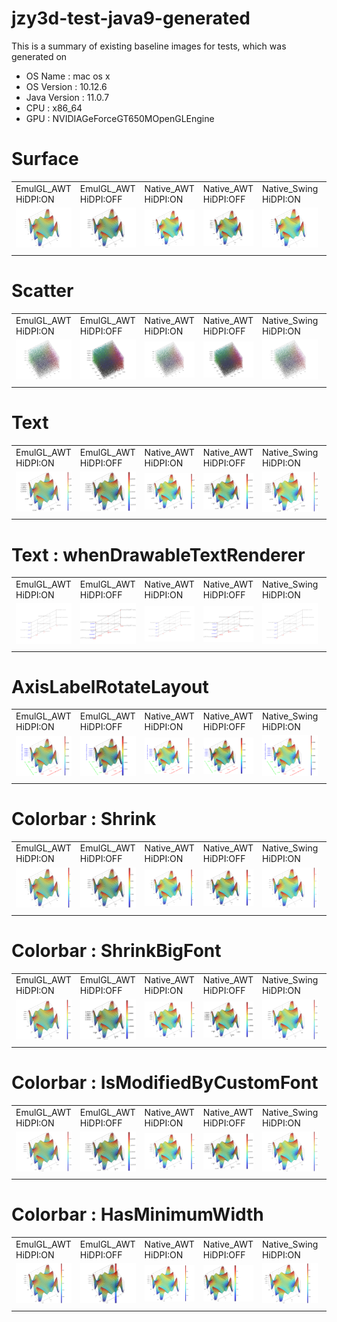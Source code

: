 jzy3d-test-java9-generated
==========================
This is a summary of existing baseline images for tests, which was generated on 
* OS Name : mac os x
* OS Version : 10.12.6
* Java Version : 11.0.7
* CPU : x86_64
* GPU : NVIDIAGeForceGT650MOpenGLEngine

# Surface
<table markdown=1>
<tr>
<td>EmulGL_AWT HiDPI:ON</td>
<td>EmulGL_AWT HiDPI:OFF</td>
<td>Native_AWT HiDPI:ON</td>
<td>Native_AWT HiDPI:OFF</td>
<td>Native_Swing HiDPI:ON</td>
<td>Native_Swing HiDPI:OFF</td>
</tr>
<tr>
<td><img src="src/test/resources/macosx_10.12.6_NVIDIAGeForceGT650MOpenGLEngine/Surface_EmulGL_AWT_HiDPI=ON.png"></td>
<td><img src="src/test/resources/macosx_10.12.6_NVIDIAGeForceGT650MOpenGLEngine/Surface_EmulGL_AWT_HiDPI=OFF.png"></td>
<td><img src="src/test/resources/macosx_10.12.6_NVIDIAGeForceGT650MOpenGLEngine/Surface_Native_AWT_HiDPI=ON.png"></td>
<td><img src="src/test/resources/macosx_10.12.6_NVIDIAGeForceGT650MOpenGLEngine/Surface_Native_AWT_HiDPI=OFF.png"></td>
<td><img src="src/test/resources/macosx_10.12.6_NVIDIAGeForceGT650MOpenGLEngine/Surface_Native_Swing_HiDPI=ON.png"></td>
<td><img src="src/test/resources/macosx_10.12.6_NVIDIAGeForceGT650MOpenGLEngine/Surface_Native_Swing_HiDPI=OFF.png"></td>
</tr>
<tr>
<td></td>
<td></td>
<td></td>
<td></td>
<td></td>
<td></td>
</tr>
</table>

# Scatter
<table markdown=1>
<tr>
<td>EmulGL_AWT HiDPI:ON</td>
<td>EmulGL_AWT HiDPI:OFF</td>
<td>Native_AWT HiDPI:ON</td>
<td>Native_AWT HiDPI:OFF</td>
<td>Native_Swing HiDPI:ON</td>
<td>Native_Swing HiDPI:OFF</td>
</tr>
<tr>
<td><img src="src/test/resources/macosx_10.12.6_NVIDIAGeForceGT650MOpenGLEngine/Scatter_EmulGL_AWT_HiDPI=ON.png"></td>
<td><img src="src/test/resources/macosx_10.12.6_NVIDIAGeForceGT650MOpenGLEngine/Scatter_EmulGL_AWT_HiDPI=OFF.png"></td>
<td><img src="src/test/resources/macosx_10.12.6_NVIDIAGeForceGT650MOpenGLEngine/Scatter_Native_AWT_HiDPI=ON.png"></td>
<td><img src="src/test/resources/macosx_10.12.6_NVIDIAGeForceGT650MOpenGLEngine/Scatter_Native_AWT_HiDPI=OFF.png"></td>
<td><img src="src/test/resources/macosx_10.12.6_NVIDIAGeForceGT650MOpenGLEngine/Scatter_Native_Swing_HiDPI=ON.png"></td>
<td><img src="src/test/resources/macosx_10.12.6_NVIDIAGeForceGT650MOpenGLEngine/Scatter_Native_Swing_HiDPI=OFF.png"></td>
</tr>
<tr>
<td></td>
<td></td>
<td></td>
<td></td>
<td></td>
<td></td>
</tr>
</table>

# Text
<table markdown=1>
<tr>
<td>EmulGL_AWT HiDPI:ON</td>
<td>EmulGL_AWT HiDPI:OFF</td>
<td>Native_AWT HiDPI:ON</td>
<td>Native_AWT HiDPI:OFF</td>
<td>Native_Swing HiDPI:ON</td>
<td>Native_Swing HiDPI:OFF</td>
</tr>
<tr>
<td><img src="src/test/resources/macosx_10.12.6_NVIDIAGeForceGT650MOpenGLEngine/Text_EmulGL_AWT_HiDPI=ON_Font=AppleChancery24.png"></td>
<td><img src="src/test/resources/macosx_10.12.6_NVIDIAGeForceGT650MOpenGLEngine/Text_EmulGL_AWT_HiDPI=OFF_Font=AppleChancery24.png"></td>
<td><img src="src/test/resources/macosx_10.12.6_NVIDIAGeForceGT650MOpenGLEngine/Text_Native_AWT_HiDPI=ON_Font=AppleChancery24.png"></td>
<td><img src="src/test/resources/macosx_10.12.6_NVIDIAGeForceGT650MOpenGLEngine/Text_Native_AWT_HiDPI=OFF_Font=AppleChancery24.png"></td>
<td><img src="src/test/resources/macosx_10.12.6_NVIDIAGeForceGT650MOpenGLEngine/Text_Native_Swing_HiDPI=ON_Font=AppleChancery24.png"></td>
<td><img src="src/test/resources/macosx_10.12.6_NVIDIAGeForceGT650MOpenGLEngine/Text_Native_Swing_HiDPI=OFF_Font=AppleChancery24.png"></td>
</tr>
<tr>
<td></td>
<td></td>
<td></td>
<td></td>
<td></td>
<td></td>
</tr>
</table>

# Text : whenDrawableTextRenderer
<table markdown=1>
<tr>
<td>EmulGL_AWT HiDPI:ON</td>
<td>EmulGL_AWT HiDPI:OFF</td>
<td>Native_AWT HiDPI:ON</td>
<td>Native_AWT HiDPI:OFF</td>
<td>Native_Swing HiDPI:ON</td>
<td>Native_Swing HiDPI:OFF</td>
</tr>
<tr>
<td><img src="src/test/resources/macosx_10.12.6_NVIDIAGeForceGT650MOpenGLEngine/Text_whenDrawableTextRenderer_EmulGL_AWT_HiDPI=ON.png"></td>
<td><img src="src/test/resources/macosx_10.12.6_NVIDIAGeForceGT650MOpenGLEngine/Text_whenDrawableTextRenderer_EmulGL_AWT_HiDPI=OFF.png"></td>
<td><img src="src/test/resources/macosx_10.12.6_NVIDIAGeForceGT650MOpenGLEngine/Text_whenDrawableTextRenderer_Native_AWT_HiDPI=ON.png"></td>
<td><img src="src/test/resources/macosx_10.12.6_NVIDIAGeForceGT650MOpenGLEngine/Text_whenDrawableTextRenderer_Native_AWT_HiDPI=OFF.png"></td>
<td><img src="src/test/resources/macosx_10.12.6_NVIDIAGeForceGT650MOpenGLEngine/Text_whenDrawableTextRenderer_Native_Swing_HiDPI=ON.png"></td>
<td><img src="src/test/resources/macosx_10.12.6_NVIDIAGeForceGT650MOpenGLEngine/Text_whenDrawableTextRenderer_Native_Swing_HiDPI=OFF.png"></td>
</tr>
<tr>
<td></td>
<td></td>
<td></td>
<td></td>
<td></td>
<td></td>
</tr>
</table>

# AxisLabelRotateLayout
<table markdown=1>
<tr>
<td>EmulGL_AWT HiDPI:ON</td>
<td>EmulGL_AWT HiDPI:OFF</td>
<td>Native_AWT HiDPI:ON</td>
<td>Native_AWT HiDPI:OFF</td>
<td>Native_Swing HiDPI:ON</td>
<td>Native_Swing HiDPI:OFF</td>
</tr>
<tr>
<td><img src="src/test/resources/macosx_10.12.6_NVIDIAGeForceGT650MOpenGLEngine/AxisLabelRotateLayout_EmulGL_AWT_HiDPI=ON.png"></td>
<td><img src="src/test/resources/macosx_10.12.6_NVIDIAGeForceGT650MOpenGLEngine/AxisLabelRotateLayout_EmulGL_AWT_HiDPI=OFF.png"></td>
<td><img src="src/test/resources/macosx_10.12.6_NVIDIAGeForceGT650MOpenGLEngine/AxisLabelRotateLayout_Native_AWT_HiDPI=ON.png"></td>
<td><img src="src/test/resources/macosx_10.12.6_NVIDIAGeForceGT650MOpenGLEngine/AxisLabelRotateLayout_Native_AWT_HiDPI=OFF.png"></td>
<td><img src="src/test/resources/macosx_10.12.6_NVIDIAGeForceGT650MOpenGLEngine/AxisLabelRotateLayout_Native_Swing_HiDPI=ON.png"></td>
<td><img src="src/test/resources/macosx_10.12.6_NVIDIAGeForceGT650MOpenGLEngine/AxisLabelRotateLayout_Native_Swing_HiDPI=OFF.png"></td>
</tr>
<tr>
<td></td>
<td></td>
<td></td>
<td></td>
<td></td>
<td></td>
</tr>
</table>

# Colorbar : Shrink
<table markdown=1>
<tr>
<td>EmulGL_AWT HiDPI:ON</td>
<td>EmulGL_AWT HiDPI:OFF</td>
<td>Native_AWT HiDPI:ON</td>
<td>Native_AWT HiDPI:OFF</td>
<td>Native_Swing HiDPI:ON</td>
<td>Native_Swing HiDPI:OFF</td>
</tr>
<tr>
<td><img src="src/test/resources/macosx_10.12.6_NVIDIAGeForceGT650MOpenGLEngine/Colorbar_Shrink_EmulGL_AWT_HiDPI=ON.png"></td>
<td><img src="src/test/resources/macosx_10.12.6_NVIDIAGeForceGT650MOpenGLEngine/Colorbar_Shrink_EmulGL_AWT_HiDPI=OFF.png"></td>
<td><img src="src/test/resources/macosx_10.12.6_NVIDIAGeForceGT650MOpenGLEngine/Colorbar_Shrink_Native_AWT_HiDPI=ON.png"></td>
<td><img src="src/test/resources/macosx_10.12.6_NVIDIAGeForceGT650MOpenGLEngine/Colorbar_Shrink_Native_AWT_HiDPI=OFF.png"></td>
<td><img src="src/test/resources/macosx_10.12.6_NVIDIAGeForceGT650MOpenGLEngine/Colorbar_Shrink_Native_Swing_HiDPI=ON.png"></td>
<td><img src="src/test/resources/macosx_10.12.6_NVIDIAGeForceGT650MOpenGLEngine/Colorbar_Shrink_Native_Swing_HiDPI=OFF.png"></td>
</tr>
<tr>
<td></td>
<td></td>
<td></td>
<td></td>
<td></td>
<td></td>
</tr>
</table>

# Colorbar : ShrinkBigFont
<table markdown=1>
<tr>
<td>EmulGL_AWT HiDPI:ON</td>
<td>EmulGL_AWT HiDPI:OFF</td>
<td>Native_AWT HiDPI:ON</td>
<td>Native_AWT HiDPI:OFF</td>
<td>Native_Swing HiDPI:ON</td>
<td>Native_Swing HiDPI:OFF</td>
</tr>
<tr>
<td><img src="src/test/resources/macosx_10.12.6_NVIDIAGeForceGT650MOpenGLEngine/Colorbar_ShrinkBigFont_EmulGL_AWT_HiDPI=ON.png"></td>
<td><img src="src/test/resources/macosx_10.12.6_NVIDIAGeForceGT650MOpenGLEngine/Colorbar_ShrinkBigFont_EmulGL_AWT_HiDPI=OFF.png"></td>
<td><img src="src/test/resources/macosx_10.12.6_NVIDIAGeForceGT650MOpenGLEngine/Colorbar_ShrinkBigFont_Native_AWT_HiDPI=ON.png"></td>
<td><img src="src/test/resources/macosx_10.12.6_NVIDIAGeForceGT650MOpenGLEngine/Colorbar_ShrinkBigFont_Native_AWT_HiDPI=OFF.png"></td>
<td><img src="src/test/resources/macosx_10.12.6_NVIDIAGeForceGT650MOpenGLEngine/Colorbar_ShrinkBigFont_Native_Swing_HiDPI=ON.png"></td>
<td><img src="src/test/resources/macosx_10.12.6_NVIDIAGeForceGT650MOpenGLEngine/Colorbar_ShrinkBigFont_Native_Swing_HiDPI=OFF.png"></td>
</tr>
<tr>
<td></td>
<td></td>
<td></td>
<td></td>
<td></td>
<td></td>
</tr>
</table>

# Colorbar : IsModifiedByCustomFont
<table markdown=1>
<tr>
<td>EmulGL_AWT HiDPI:ON</td>
<td>EmulGL_AWT HiDPI:OFF</td>
<td>Native_AWT HiDPI:ON</td>
<td>Native_AWT HiDPI:OFF</td>
<td>Native_Swing HiDPI:ON</td>
<td>Native_Swing HiDPI:OFF</td>
</tr>
<tr>
<td><img src="src/test/resources/macosx_10.12.6_NVIDIAGeForceGT650MOpenGLEngine/Colorbar_IsModifiedByCustomFont_EmulGL_AWT_HiDPI=ON.png"></td>
<td><img src="src/test/resources/macosx_10.12.6_NVIDIAGeForceGT650MOpenGLEngine/Colorbar_IsModifiedByCustomFont_EmulGL_AWT_HiDPI=OFF.png"></td>
<td><img src="src/test/resources/macosx_10.12.6_NVIDIAGeForceGT650MOpenGLEngine/Colorbar_IsModifiedByCustomFont_Native_AWT_HiDPI=ON.png"></td>
<td><img src="src/test/resources/macosx_10.12.6_NVIDIAGeForceGT650MOpenGLEngine/Colorbar_IsModifiedByCustomFont_Native_AWT_HiDPI=OFF.png"></td>
<td><img src="src/test/resources/macosx_10.12.6_NVIDIAGeForceGT650MOpenGLEngine/Colorbar_IsModifiedByCustomFont_Native_Swing_HiDPI=ON.png"></td>
<td><img src="src/test/resources/macosx_10.12.6_NVIDIAGeForceGT650MOpenGLEngine/Colorbar_IsModifiedByCustomFont_Native_Swing_HiDPI=OFF.png"></td>
</tr>
<tr>
<td></td>
<td></td>
<td></td>
<td></td>
<td></td>
<td></td>
</tr>
</table>

# Colorbar : HasMinimumWidth
<table markdown=1>
<tr>
<td>EmulGL_AWT HiDPI:ON</td>
<td>EmulGL_AWT HiDPI:OFF</td>
<td>Native_AWT HiDPI:ON</td>
<td>Native_AWT HiDPI:OFF</td>
<td>Native_Swing HiDPI:ON</td>
<td>Native_Swing HiDPI:OFF</td>
</tr>
<tr>
<td><img src="src/test/resources/macosx_10.12.6_NVIDIAGeForceGT650MOpenGLEngine/Colorbar_HasMinimumWidth_EmulGL_AWT_HiDPI=ON.png"></td>
<td><img src="src/test/resources/macosx_10.12.6_NVIDIAGeForceGT650MOpenGLEngine/Colorbar_HasMinimumWidth_EmulGL_AWT_HiDPI=OFF.png"></td>
<td><img src="src/test/resources/macosx_10.12.6_NVIDIAGeForceGT650MOpenGLEngine/Colorbar_HasMinimumWidth_Native_AWT_HiDPI=ON.png"></td>
<td><img src="src/test/resources/macosx_10.12.6_NVIDIAGeForceGT650MOpenGLEngine/Colorbar_HasMinimumWidth_Native_AWT_HiDPI=OFF.png"></td>
<td><img src="src/test/resources/macosx_10.12.6_NVIDIAGeForceGT650MOpenGLEngine/Colorbar_HasMinimumWidth_Native_Swing_HiDPI=ON.png"></td>
<td><img src="src/test/resources/macosx_10.12.6_NVIDIAGeForceGT650MOpenGLEngine/Colorbar_HasMinimumWidth_Native_Swing_HiDPI=OFF.png"></td>
</tr>
<tr>
<td></td>
<td></td>
<td></td>
<td></td>
<td></td>
<td></td>
</tr>
</table>

